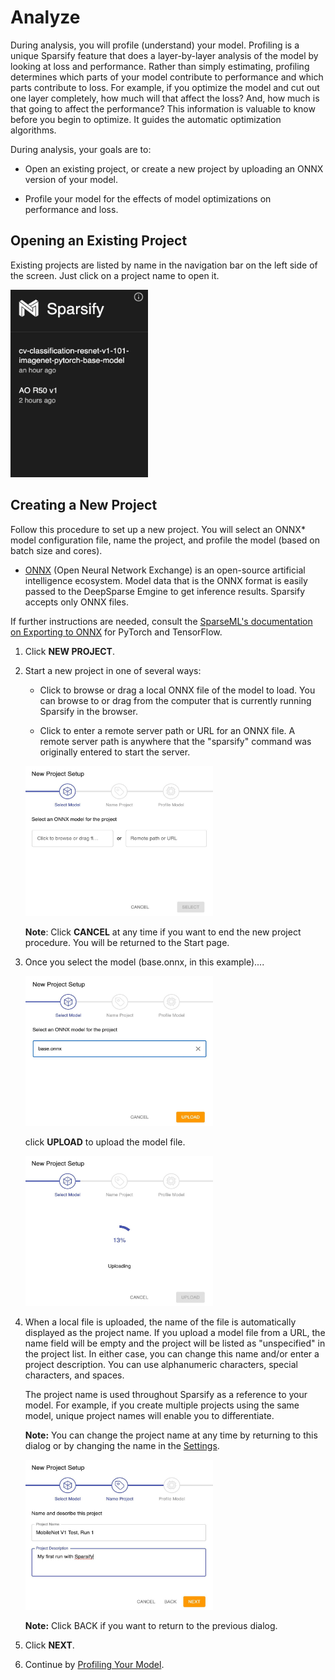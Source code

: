 <!--
Copyright (c) 2021 - present / Neuralmagic, Inc. All Rights Reserved.

Licensed under the Apache License, Version 2.0 (the "License");
you may not use this file except in compliance with the License.
You may obtain a copy of the License at

   http://www.apache.org/licenses/LICENSE-2.0

Unless required by applicable law or agreed to in writing,
software distributed under the License is distributed on an "AS IS" BASIS,
WITHOUT WARRANTIES OR CONDITIONS OF ANY KIND, either express or implied.
See the License for the specific language governing permissions and
limitations under the License.
-->

# Analyze

During analysis, you will profile (understand) your model. Profiling is a unique Sparsify feature that does a layer-by-layer analysis of the model by looking at loss and performance. Rather than simply estimating, profiling determines which parts of your model contribute to performance and which parts contribute to loss. For example, if you optimize the model and cut out one layer completely, how much will that affect the loss? And, how much is that going to affect the performance? This information is valuable to know before you begin to optimize. It guides the automatic optimization algorithms.

During analysis, your goals are to:

- Open an existing project, or create a new project by uploading an ONNX version of your model.

- Profile your model for the effects of model optimizations on performance and loss.

## Opening an Existing Project

Existing projects are listed by name in the navigation bar on the left side of the screen. Just click on a project name to open it.

<kbd><img src="images/image_6.jpg" alt="(List of existing projects in navigation)" width="220" height="300" /></kbd>

## Creating a New Project

Follow this procedure to set up a new project. You will select an ONNX* model configuration file, name the project, and profile the model (based on batch size and cores).

- [ONNX](https://onnx.ai/) (Open Neural Network Exchange) is an open-source artificial intelligence ecosystem. Model data that is the ONNX format is easily passed to the DeepSparse Emgine to get inference results. Sparsify accepts only ONNX files.

If further instructions are needed, consult the [SparseML's documentation on Exporting to ONNX](https://docs.neuralmagic.com/sparseml/) for PyTorch and TensorFlow.

1. Click **NEW PROJECT**.

2. Start a new project in one of several ways:

    - Click to browse or drag a local ONNX file of the model to load. You can browse to or drag from the computer that is currently running Sparsify in the browser.

    - Click to enter a remote server path or URL for an ONNX file. A remote server path is anywhere that the "sparsify" command was originally entered to start the server.

    <kbd><img src="images/image_7.jpg" alt="(Options for new project)" width="300" height="240" /></kbd>

    **Note**: Click **CANCEL** at any time if you want to end the new project procedure. You will be returned to the Start page.

3. Once you select the model (base.onnx, in this example)....

    <kbd><img src="images/image_8.jpg" alt="(Example model selected)" width="300" height="240" /></kbd>

    click **UPLOAD** to upload the model file.

    <kbd><img src="images/image_9.jpg" alt="(Uploading)" width="300" height="240"/></kbd>

4. When a local file is uploaded, the name of the file is automatically displayed as the project name. If you upload a model file from a URL, the name field will be empty and the project will be listed as "unspecified" in the project list. In either case, you can change this name and/or enter a project description. You can use alphanumeric characters, special characters, and spaces.

    The project name is used throughout Sparsify as a reference to your model. For example, if you create multiple projects using the same model, unique project names will enable you to differentiate.

    **Note:** You can change the project name at any time by returning to this dialog or by changing the name in the [Settings](07-settings.md).

    <kbd><img src="images/image_10.jpg" alt="(Project name and description)" width="300" height="240" /></kbd>

    **Note:** Click BACK if you want to return to the previous dialog.

5. Click **NEXT**.

6. Continue by [Profiling Your Model](04a-profiling-your-model.md).

